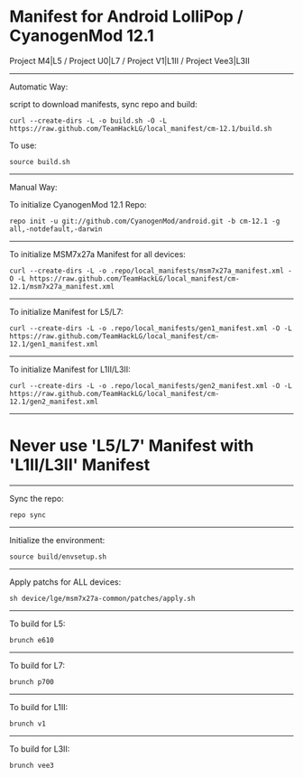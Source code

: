 Manifest for Android LolliPop / CyanogenMod 12.1
====================================
Project M4|L5 / Project U0|L7 / Project V1|L1II / Project Vee3|L3II

---

Automatic Way:

script to download manifests, sync repo and build:

    curl --create-dirs -L -o build.sh -O -L https://raw.github.com/TeamHackLG/local_manifest/cm-12.1/build.sh

To use:

    source build.sh

---

Manual Way:

To initialize CyanogenMod 12.1 Repo:

    repo init -u git://github.com/CyanogenMod/android.git -b cm-12.1 -g all,-notdefault,-darwin

---

To initialize MSM7x27a Manifest for all devices:

    curl --create-dirs -L -o .repo/local_manifests/msm7x27a_manifest.xml -O -L https://raw.github.com/TeamHackLG/local_manifest/cm-12.1/msm7x27a_manifest.xml

---

To initialize Manifest for L5/L7:

    curl --create-dirs -L -o .repo/local_manifests/gen1_manifest.xml -O -L https://raw.github.com/TeamHackLG/local_manifest/cm-12.1/gen1_manifest.xml

---

To initialize Manifest for L1II/L3II:

    curl --create-dirs -L -o .repo/local_manifests/gen2_manifest.xml -O -L https://raw.github.com/TeamHackLG/local_manifest/cm-12.1/gen2_manifest.xml

---

# Never use 'L5/L7' Manifest with 'L1II/L3II' Manifest

---

Sync the repo:

    repo sync

---

Initialize the environment:

    source build/envsetup.sh

---

Apply patchs for ALL devices:

    sh device/lge/msm7x27a-common/patches/apply.sh

---

To build for L5:

    brunch e610

---

To build for L7:

    brunch p700

---

To build for L1II:

    brunch v1

---

To build for L3II:

    brunch vee3
